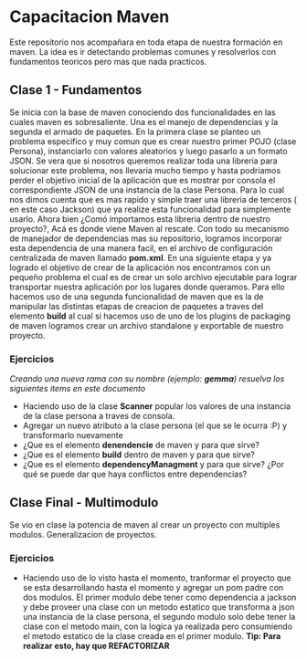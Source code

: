 # Capacitacion Maven 
Este repositorio nos acompañara en toda etapa de nuestra formación en maven. La idea es ir detectando problemas comunes y resolverlos con fundamentos teoricos pero mas que nada practicos. 
## Clase 1 - Fundamentos
Se inicia con la base de maven conociendo dos funcionalidades en las cuales maven es sobresaliente. Una es el manejo de dependencias y la segunda el armado de paquetes.
En la primera clase se planteo un problema especifico y muy comun que es crear nuestro primer POJO (clase Persona), instanciarlo con valores aleatorios y luego pasarlo a un formato JSON.
Se vera que si nosotros queremos realizar toda una libreria para solucionar este problema, nos llevaria mucho tiempo y hasta podriamos perder el objetivo inicial de la aplicación que es mostrar por consola el correspondiente JSON de una instancia de la clase Persona. Para lo cual nos dimos cuenta que es mas rapido y simple traer una libreria de terceros ( en este caso Jackson) que ya realize esta funcionalidad para simplemente usarlo. Ahora bien ¿Comó importamos esta libreria dentro de nuestro proyecto?, Acá es donde viene Maven al rescate. Con todo su mecanismo de manejador de dependencias mas su repositorio, logramos incorporar esta dependencia de una manera facil, en el archivo de configuración centralizada de maven llamado **pom.xml**.
En una siguiente etapa y ya logrado el objetivo de crear de la aplicación nos encontramos con un pequeño problema el cual es de crear un solo archivo ejecutable para lograr transportar nuestra aplicación por los lugares donde queramos. Para ello hacemos uso de una segunda funcionalidad de maven que es la de manipular las distintas etapas de creacion de paquetes a traves del elemento **build** al cual si hacemos uso de uno de los plugins de packaging de maven logramos crear un archivo standalone y exportable de nuestro proyecto. 

### Ejercicios
*Creando una nueva rama con su nombre (ejemplo: **gemma**) resuelva los siguientes items en este documento*
* Haciendo uso de la clase **Scanner** popular los valores de una instancia de la clase persona a traves de consola. 
* Agregar un nuevo atributo a la clase persona (el que se le ocurra :P) y transformarlo nuevamente
* ¿Que es el elemento **denendencie** de maven y para que sirve?
* ¿Que es el elemento **build** dentro de maven y para que sirve?
* ¿Que es el elemento **dependencyManagment** y para que sirve? ¿Por qué se puede dar que haya conflictos entre dependencias?
## Clase Final - Multimodulo
Se vio en clase la potencia de maven al crear un proyecto con multiples modulos. Generalizacion de proyectos.

### Ejercicios
* Haciendo uso de lo visto hasta el momento, tranformar el proyecto que se esta desarrollando hasta el momento y agregar un pom padre con dos modulos. El primer modulo debe tener como dependencia a jackson y debe proveer una clase con un metodo estatico que transforma a json una instancia de la clase persona, el segundo modulo solo debe tener la clase con el metodo main, con la logica ya realizada pero consumiendo el metodo estatico de la clase creada en el primer modulo. 
**Tip: Para realizar esto, hay que REFACTORIZAR**

